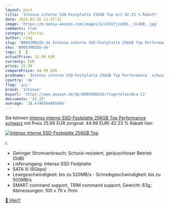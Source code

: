 ```yaml
---
layout: post
title: 'Intenso interne SSD-Festplatte 256GB Top mit 42.23 % Rabatt'
date: 2021-02-26 11:27:32
image: 'https://m.media-amazon.com/images/I/41SGYjzeD8L._SL400_.jpg'
comments: true
category: ofertas
author: ring
slug: 'B0093RN1OS-de Intenso interne SSD-Festplatte 256GB Top Performance schwarz'
sku: 'B0093RN1OS-de'
tags: [  ]
actualPrice: 25.99 EUR
currency: EUR
price: 25.99
comparePrice: 44.99 EUR
prodname: 'Intenso interne SSD-Festplatte 256GB Top Performance  schwarz'
country: 'de'
flag: '🇩🇪'
brand: 'Intenso'
buyurl: 'https://www.amazon.de/dp/B0093RN1OS/?tag=tolees0ca-21'
descuento: '42.23'
average: '28.4746564885496'
---
```


Sie können [Intenso interne SSD-Festplatte 256GB Top Performance  schwarz](https://www.amazon.de/dp/B0093RN1OS/?tag=tolees0ca-21) mit Preis 25.99 EUR (original: 44.99 EUR) 42.23 % Rabatt hier:

[![Intenso interne SSD-Festplatte 256GB Top](https://m.media-amazon.com/images/I/41SGYjzeD8L._SL400_.jpg)](https://www.amazon.de/dp/B0093RN1OS/?tag=tolees0ca-21)

ℹ️:

- Geringer Stromverbrauch; Schock-resistent, geräuschloser Betrieb (0dB)
- Lieferumgang: Intenso SSD Festplatte
- SATA III (6Gbps)
- Lesegeschwindigkeit: bis zu 520MB/s - Schreibgeschwindigkeit: bis zu 500MB/s
- SMART command support, TRIM command support; Gewicht: 83g; Abmessungen: 100 x 70 x 7mm

[🛒 Hier!!](https://www.amazon.de/dp/B0093RN1OS/?tag=tolees0ca-21)

